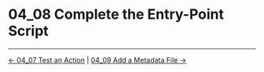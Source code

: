 # 04_08 Complete the Entry-Point Script

<!-- FooterStart -->
---
[← 04_07 Test an Action](../04_07_test_an_action/README.md) | [04_09 Add a Metadata File →](../04_09_add_a_metadata_file/README.md)
<!-- FooterEnd -->
